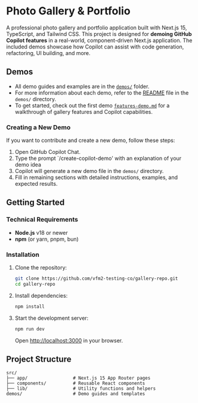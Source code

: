 # Photo Gallery & Portfolio

A professional photo gallery and portfolio application built with Next.js 15, TypeScript, and Tailwind CSS. This project is designed for **demoing GitHub Copilot features** in a real-world, component-driven Next.js application. The included demos showcase how Copilot can assist with code generation, refactoring, UI building, and more.

## Demos

- All demo guides and examples are in the [`demos/`](demos/) folder.
- For more information about each demo, refer to the [README](demos/README.md) file in the `demos/` directory.
- To get started, check out the first demo [`features-demo.md`](demos/features-demo.md) for a walkthrough of gallery features and Copilot capabilities.

### Creating a New Demo

If you want to contribute and create a new demo, follow these steps:

1. Open GitHub Copilot Chat.
2. Type the prompt `/create-copilot-demo' with an explanation of your demo idea
3. Copilot will generate a new demo file in the `demos/` directory.
4. Fill in remaining sections with detailed instructions, examples, and expected results.

## Getting Started

### Technical Requirements

- **Node.js** v18 or newer
- **npm** (or yarn, pnpm, bun)

### Installation

1. Clone the repository:
   ```bash
   git clone https://github.com/vfm2-testing-co/gallery-repo.git
   cd gallery-repo
   ```
2. Install dependencies:
   ```bash
   npm install
   ```
3. Start the development server:
   ```bash
   npm run dev
   ```
   Open [http://localhost:3000](http://localhost:3000) in your browser.

## Project Structure

```
src/
├── app/                 # Next.js 15 App Router pages
├── components/          # Reusable React components
├── lib/                 # Utility functions and helpers
demos/                   # Demo guides and templates
```

